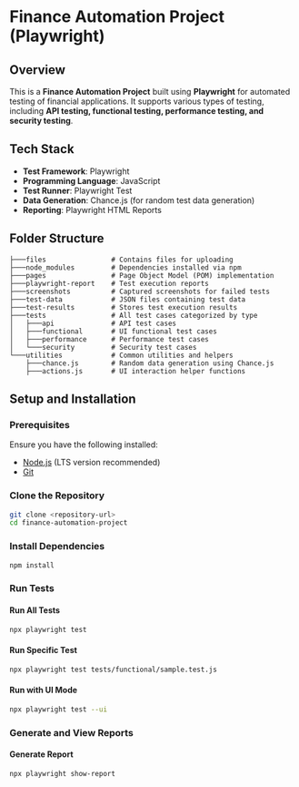 # Finance Automation Project (Playwright)

## Overview
This is a **Finance Automation Project** built using **Playwright** for automated testing of financial applications. It supports various types of testing, including **API testing, functional testing, performance testing, and security testing**.

## Tech Stack
- **Test Framework**: Playwright
- **Programming Language**: JavaScript
- **Test Runner**: Playwright Test
- **Data Generation**: Chance.js (for random test data generation)
- **Reporting**: Playwright HTML Reports

## Folder Structure
```
├───files                # Contains files for uploading
├───node_modules         # Dependencies installed via npm
├───pages                # Page Object Model (POM) implementation
├───playwright-report    # Test execution reports
├───screenshots          # Captured screenshots for failed tests
├───test-data            # JSON files containing test data
├───test-results         # Stores test execution results
├───tests                # All test cases categorized by type
│   ├───api              # API test cases
│   ├───functional       # UI functional test cases
│   ├───performance      # Performance test cases
│   └───security         # Security test cases
└───utilities            # Common utilities and helpers
    ├───chance.js        # Random data generation using Chance.js
    ├───actions.js       # UI interaction helper functions
```

## Setup and Installation
### Prerequisites
Ensure you have the following installed:
- [Node.js](https://nodejs.org/) (LTS version recommended)
- [Git](https://git-scm.com/)

### Clone the Repository
```sh
git clone <repository-url>
cd finance-automation-project
```

### Install Dependencies
```sh
npm install
```

### Run Tests
#### Run All Tests
```sh
npx playwright test
```

#### Run Specific Test
```sh
npx playwright test tests/functional/sample.test.js
```

#### Run with UI Mode
```sh
npx playwright test --ui
```

### Generate and View Reports
#### Generate Report
```sh
npx playwright show-report
```



